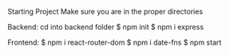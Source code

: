 Starting Project
Make sure you are in the proper directories

Backend:
  cd into backend folder
  $ npm init
  $ npm i express

Frontend:
  $ npm i react-router-dom
  $ npm i date-fns
  $ npm start


